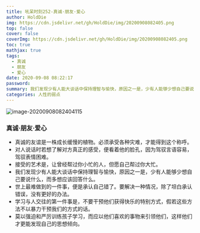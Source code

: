 ```yaml
---
title: 吼呆时刻252-真诚·朋友·爱心
author: HoldDie
img: https://cdn.jsdelivr.net/gh/HoldDie/img/20200908082405.png
top: false
cover: false
coverImg: https://cdn.jsdelivr.net/gh/HoldDie/img/20200908082405.png
toc: true
mathjax: true
tags:
  - 真诚
  - 朋友
  - 爱心
date: 2020-09-08 08:22:17
password:
summary: 我们发现少有人能大谈话中保持理智与愉快，原因之一是，少有人能够少想自己要说什么，而多想应该回答什么。
categories: 人性的弱点
---
```


![image-20200908082404115](https://cdn.jsdelivr.net/gh/HoldDie/img/20200908082405.png)

### 真诚·朋友·爱心

- 真诚的友谊是一株成长缓慢的植物。必须承受各种灾难，才能得到这个称呼。
- 对人说话时若想了解对方真正的感受，便看着他的脸孔，因为驾驭言语容易，驾驭表情困难。
- 接受的艺术是，让曾经帮过你小忙的人，但愿自己帮过你大忙。
- 我们发现少有人能大谈话中保持理智与愉快，原因之一是，少有人能够少想自己要说什么，而多想应该回答什么。
- 世上最难做到的一件事，便是承认自己错了。要解决一种情况，除了坦白承认错误，没有更好的办法。
- 学习与人交往的第一件事是，不要干预他们获得快乐的特别方式，假若这些方法不以暴力干预我们的方式的话。
- 莫以强迫和严厉训练孩子学习，而应以他们喜欢的事物来引领他们，这样他们才更能发现自己的思想倾向。